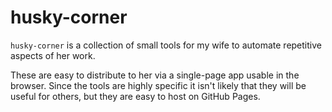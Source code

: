 # husky-corner

`husky-corner` is a collection of small tools for my wife to automate repetitive
aspects of her work.

These are easy to distribute to her via a single-page app usable in the browser.
Since the tools are highly specific it isn't likely that they will be useful for
others, but they are easy to host on GitHub Pages.
